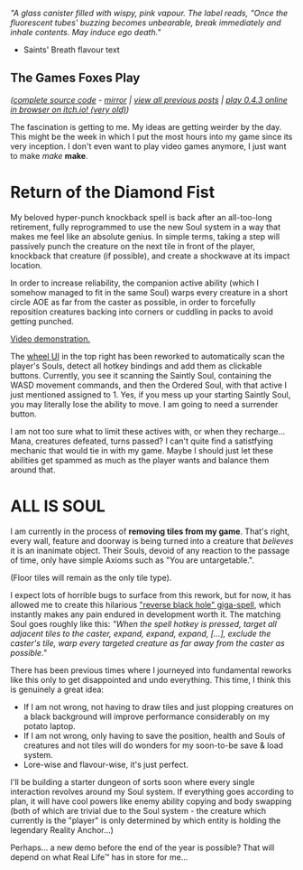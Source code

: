 *"A glass canister filled with wispy, pink vapour. The label reads, "Once the fluorescent tubes' buzzing becomes unbearable, break immediately and inhale contents. May induce ego death."*

- Saints' Breath flavour text

## The Games Foxes Play
*([complete source code](https://github.com/Oneirical/The-Games-Foxes-Play) - [mirror](https://codeberg.org/Oneirical/The-Games-Foxes-Play) | [view all previous posts](https://github.com/Oneirical/The-Games-Foxes-Play/tree/main/design/Development%20Logs) | [play 0.4.3 online in browser on itch.io! (very old)](https://oneirical.itch.io/tgfp))*

The fascination is getting to me. My ideas are getting weirder by the day. This might be the week in which I put the most hours into my game since its very inception. I don't even want to play video games anymore, I just want to make *make* **make**.

# Return of the Diamond Fist

My beloved hyper-punch knockback spell is back after an all-too-long retirement, fully reprogrammed to use the new Soul system in a way that makes me feel like an absolute genius. In simple terms, taking a step will passively punch the creature on the next tile in front of the player, knockback that creature (if possible), and create a shockwave at its impact location.

In order to increase reliability, the companion active ability (which I somehow managed to fit in the same Soul) warps every creature in a short circle AOE as far from the caster as possible, in order to forcefully reposition creatures backing into corners or cuddling in packs to avoid getting punched.

[Video demonstration.](https://yewtu.be/embed/IN_nTlzdkSw)

The [wheel UI](https://cdn.discordapp.com/attachments/504088568084561930/1159963375812497418/Capture_decran_le_2023-10-06_a_17.20.03.png?ex=6532ef13&is=65207a13&hm=2921a63c7c0d1255c0e9b4328eb4031e3b0e2980ad2aeb558690cf9b6b43d9c5&) in the top right has been reworked to automatically scan the player's Souls, detect all hotkey bindings and add them as clickable buttons. Currently, you see it scanning the Saintly Soul, containing the WASD movement commands, and then the Ordered Soul, with that active I just mentioned assigned to 1. Yes, if you mess up your starting Saintly Soul, you may literally lose the ability to move. I am going to need a surrender button.

I am not too sure what to limit these actives with, or when they recharge... Mana, creatures defeated, turns passed? I can't quite find a satistfying mechanic that would tie in with my game. Maybe I should just let these abilities get spammed as much as the player wants and balance them around that.

# ALL IS SOUL

I am currently in the process of **removing tiles from my game**. That's right, every wall, feature and doorway is being turned into a creature that *believes* it is an inanimate object. Their Souls, devoid of any reaction to the passage of time, only have simple Axioms such as "You are untargetable.".

(Floor tiles will remain as the only tile type).

I expect lots of horrible bugs to surface from this rework, but for now, it has allowed me to create this hilarious ["reverse black hole" giga-spell](https://yewtu.be/embed/uy2bE4gJC_M), which instantly makes any pain endured in development worth it. The matching Soul goes roughly like this: *"When the spell hotkey is pressed, target all adjacent tiles to the caster, expand, expand, expand, [...], exclude the caster's tile, warp every targeted creature as far away from the caster as possible."*

There has been previous times where I journeyed into fundamental reworks like this only to get disappointed and undo everything. This time, I think this is genuinely a great idea:

* If I am not wrong, not having to draw tiles and just plopping creatures on a black background will improve performance considerably on my potato laptop.
* If I am not wrong, only having to save the position, health and Souls of creatures and not tiles will do wonders for my soon-to-be save & load system.
* Lore-wise and flavour-wise, it's just perfect.

I'll be building a starter dungeon of sorts soon where every single interaction revolves around my Soul system. If everything goes according to plan, it will have cool powers like enemy ability copying and body swapping (both of which are trivial due to the Soul system - the creature which currently is the "player" is only determined by which entity is holding the legendary Reality Anchor...) 

Perhaps... a new demo before the end of the year is possible? That will depend on what Real Life™ has in store for me...